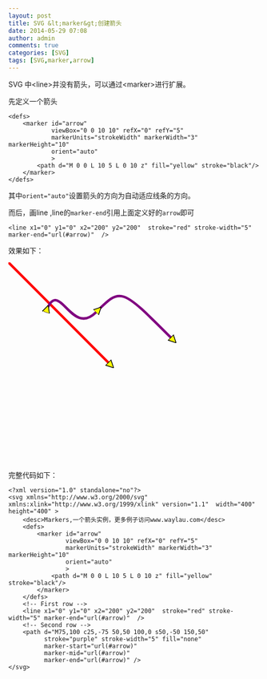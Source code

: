 ```yaml
---
layout: post
title: SVG &lt;marker&gt;创建箭头
date: 2014-05-29 07:08
author: admin
comments: true
categories: [SVG]
tags: [SVG,marker,arrow]
---
```

 
SVG 中&lt;line&gt;并没有箭头，可以通过&lt;marker&gt;进行扩展。

先定义一个箭头

    <defs>
        <marker id="arrow"
                viewBox="0 0 10 10" refX="0" refY="5"
                markerUnits="strokeWidth" markerWidth="3" markerHeight="10"
                orient="auto"
                >
            <path d="M 0 0 L 10 5 L 0 10 z" fill="yellow" stroke="black"/>
        </marker>
    </defs>

其中`orient="auto"`设置箭头的方向为自动适应线条的方向。

而后，画line ,line的`marker-end`引用上面定义好的`arrow`即可

    <line x1="0" y1="0" x2="200" y2="200"  stroke="red" stroke-width="5" marker-end="url(#arrow)"  />

效果如下：

<?xml version="1.0" standalone="no"?>
<svg xmlns="http://www.w3.org/2000/svg" xmlns:xlink="http://www.w3.org/1999/xlink" version="1.1"  width="400" height="400" >
<desc>Markers,一个箭头实例，更多例子访问www.waylau.com</desc>
<defs>
<marker id="arrow"
viewBox="0 0 10 10" refX="0" refY="5"
markerUnits="strokeWidth" markerWidth="3" markerHeight="10"
orient="auto"
>
<path d="M 0 0 L 10 5 L 0 10 z" fill="yellow" stroke="black"/>
</marker>
</defs>
<line x1="0" y1="0" x2="200" y2="200"  stroke="red" stroke-width="5" marker-end="url(#arrow)"  />
<path d="M75,100 c25,-75 50,50 100,0 s50,-50 150,50"
  stroke="purple" stroke-width="5" fill="none"
  marker-start="url(#arrow)"
  marker-mid="url(#arrow)"
  marker-end="url(#arrow)" />
</svg>

完整代码如下：
	
	<?xml version="1.0" standalone="no"?>
	<svg xmlns="http://www.w3.org/2000/svg" xmlns:xlink="http://www.w3.org/1999/xlink" version="1.1"  width="400" height="400" >
	    <desc>Markers,一个箭头实例，更多例子访问www.waylau.com</desc>
	    <defs>
	        <marker id="arrow"
	                viewBox="0 0 10 10" refX="0" refY="5"
	                markerUnits="strokeWidth" markerWidth="3" markerHeight="10"
	                orient="auto"
	                >
	            <path d="M 0 0 L 10 5 L 0 10 z" fill="yellow" stroke="black"/>
	        </marker>
	    </defs>
	    <!-- First row -->
	    <line x1="0" y1="0" x2="200" y2="200"  stroke="red" stroke-width="5" marker-end="url(#arrow)"  />
	    <!-- Second row -->
	    <path d="M75,100 c25,-75 50,50 100,0 s50,-50 150,50"
	          stroke="purple" stroke-width="5" fill="none"
	          marker-start="url(#arrow)"
	          marker-mid="url(#arrow)"
	          marker-end="url(#arrow)" />
	</svg>

